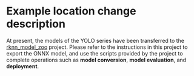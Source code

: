 # Example location change description

At present, the models of the YOLO series have been transferred to the [rknn_model_zoo](https://github.com/airockchip/rknn_model_zoo "rknn model zoo") project. Please refer to the instructions in this project to export the ONNX model, and use the scripts provided by the project to complete operations such as **model conversion**, **model evaluation**, and **deployment**.
